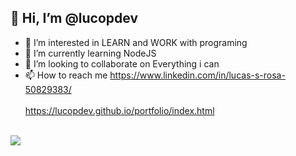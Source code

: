 ## 👋 Hi, I’m **@lucopdev**

  - 👀 I’m interested in LEARN and WORK with programing
  - 🌱 I’m currently learning NodeJS
  - 💞️ I’m looking to collaborate on Everything i can
  - 📫 How to reach me https://www.linkedin.com/in/lucas-s-rosa-50829383/
  <br><br>
  https://lucopdev.github.io/portfolio/index.html
  <br><br>
  <img src="https://images.emojiterra.com/google/noto-emoji/v2.034/128px/1f468-1f4bb.png">


